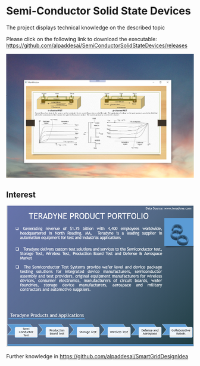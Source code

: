 # Semi-Conductor Solid State Devices

The project displays technical knowledge on the described topic

Please click on the following link to download the executable: https://github.com/alpaddesai/SemiConductorSolidStateDevices/releases

![image](FundamentalsSemiConductorDevices.png)

## Interest 
![image](image5.png)


Further knowledge in https://github.com/alpaddesai/SmartGridDesignIdea
